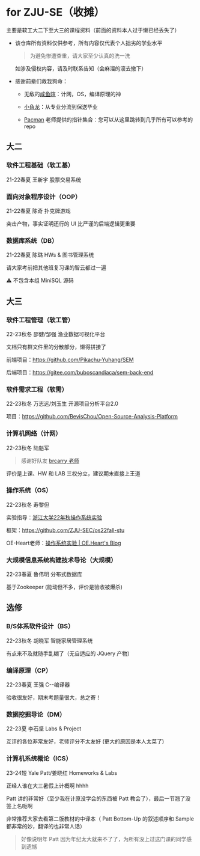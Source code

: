 # for ZJU-SE（收摊）

主要是软工大二下至大三的课程资料（前面的资料本人过于懒已经丢失了）

- 该仓库所有资料仅供参考，所有内容仅代表个人拙劣的学业水平

  > 为避免惨遭查重，请大家至少认真的洗一洗

  如涉及侵权内容，请及时联系告知（会麻溜的滚去撤下）

- 感谢前辈们救我狗命：

  - 无敌的[咸鱼暄](https://xuan-insr.github.io/)：计网，OS，编译原理的神

  - [小角龙](https://zhang-each.github.io/My-CS-Notebook/)：从专业分流到保送毕业
 
  - [Pacman](https://github.com/IsshikiHugh/zju-cs-asio) 老师提供的指针集合：您可以从这里跳转到几乎所有可以参考的 repo

## 大二

### 软件工程基础（软工基）

21-22春夏  王新宇  股票交易系统

### 面向对象程序设计（OOP）

21-22春夏  陈奇  扑克牌游戏

突击产物，事实证明还行的 UI 比严谨的后端逻辑更重要

### 数据库系统（DB）

21-22春夏  陈璐  HWs & 图书管理系统

请大家考前把其他班复习课的智云都过一遍

⚠️ 不包含本组 MiniSQL 源码

## 大三

### 软件工程管理（软工管）

22-23秋冬  邵健/邹强  渔业数据可视化平台

文档只有群文件里的分散部分，懒得拼接了

前端项目：https://github.com/Pikachu-Yuhang/SEM

后端项目：https://gitee.com/buboscandiaca/sem-back-end

### 软件需求工程（软需）

22-23秋冬  万志远/刘玉生  开源项目分析平台2.0

项目：https://github.com/BevisChou/Open-Source-Analysis-Platform

### 计算机网络（计网）

22-23秋冬  陆魁军

> 感谢好队友 [brcarry 老师](https://github.com/brcarry)

评价是上课、HW 和 LAB 三权分立，建议期末直接上王道

### 操作系统（OS）

22-23秋冬  寿黎但

实验指导：[浙江大学22年秋操作系统实验 ](https://zju-sec.github.io/os22fall-stu/)

框架：https://github.com/ZJU-SEC/os22fall-stu

OE-Heart老师：[操作系统实验 | OE.Heart's Blog ](https://oe-heart.github.io/categories/课程笔记/操作系统实验/)

### 大规模信息系统构建技术导论（大规模）

22-23春夏  鲁伟明  分布式数据库

基于Zookeeper (能动但不多，评价是验收被爆杀)

## 选修

### B/S体系软件设计（BS）

22-23秋冬  胡晓军  智能家居管理系统

有点来不及就随手乱糊了（无自适应的 JQuery 产物）

### 编译原理（CP）

22-23春夏  王强  C--编译器

验收很友好，期末考题量很大，总之寄！

### 数据挖掘导论（DM）

22-23夏  李石坚  Labs & Project

互评的各位非常友好，老师评分不太友好 (更大的原因是本人太菜了)

### 计算机系统概论（ICS）

23-24短  Yale Patt/姜晓红  Homeworks & Labs

正经人谁在大三暑假上计概啊 hhhh

Patt 讲的非常好（至少我在计原没学会的东西被 Patt 教会了），最后一节翘了没签上名呃啊

非常推荐大家去看第二版教材的中译本（ Patt Bottom-Up 的叙述顺序和 Sample 都非常的妙，翻译的也非常人话）

> 好像说明年 Patt 因为年纪太大就来不了了，为所有没上过这门课的同学感到遗憾
